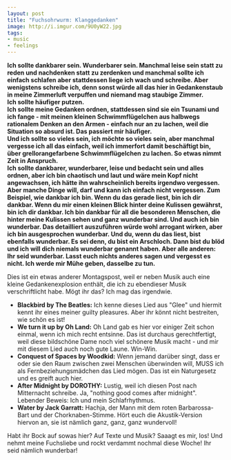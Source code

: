 ```yaml
---
layout: post
title: "Fuchsohrwurm: Klanggedanken"
image: http://i.imgur.com/9U0yW22.jpg
tags:
- music
- feelings
---   
```

__Ich sollte dankbarer sein. Wunderbarer sein. Manchmal leise sein statt zu reden und nachdenken statt zu zerdenken und manchmal sollte ich einfach schlafen aber stattdessen liege ich wach und schreibe.
Aber wenigstens schreibe ich, denn sonst würde all das hier in Gedankenstaub in meine Zimmerluft verpuffen und niemand mag staubige Zimmer.  
Ich sollte häufiger putzen.  
Ich sollte meine Gedanken ordnen, stattdessen sind sie ein Tsunami und ich fange - mit meinen kleinen Schwimmflügelchen aus halbwegs rationalem Denken an den Armen - einfach nur an zu lachen, weil die Situation so absurd ist. Das passiert mir häufiger.  
Und ich sollte so vieles sein, ich möchte so vieles sein, aber manchmal vergesse ich all das einfach, weil ich immerfort damit beschäftigt bin, über grellorangefarbene Schwimmflügelchen zu lachen. So etwas nimmt Zeit in Anspruch.  
Ich sollte dankbarer, wunderbarer, leise und bedacht sein und alles ordnen, aber ich bin chaotisch und laut und wäre mein Kopf nicht angewachsen, ich hätte ihn wahrscheinlich bereits irgendwo vergessen. Aber manche Dinge will, darf und kann ich einfach nicht vergessen. Zum Beispiel, wie dankbar ich bin. Wenn du das gerade liest, bin ich dir dankbar. Wenn du mir einen kleinen Blick hinter deine Kulissen gewährst, bin ich dir dankbar. Ich bin dankbar für all die besonderen Menschen, die hinter meine Kulissen sehen und ganz wunderbar sind. Und auch ich bin wunderbar. Das detailliert auszuführen würde wohl arrogant wirken, aber ich bin ausgesprochen wunderbar. Und du, wenn du das liest, bist ebenfalls wunderbar. Es sei denn, du bist ein Arschloch. Dann bist du blöd und ich will dich niemals wunderbar genannt haben. Aber alle anderen: Ihr seid wunderbar. Lasst euch nichts anderes sagen und vergesst es nicht. Ich werde mir Mühe geben, dasselbe zu tun.__  

Dies ist ein etwas anderer Montagspost, weil er neben Musik auch eine kleine Gedankenexplosion enthält, die ich zu ebendieser Musik verschriftlicht habe. Mögt ihr das? Ich mag das irgendwie. 

* **Blackbird by The Beatles:** Ich kenne dieses Lied aus "Glee" und hiermit kennt ihr eines meiner guilty pleasures. Aber ihr könnt nicht bestreiten, wie schön es ist!
* **We turn it up by Oh Land:**  Oh Land gab es hier vor einiger Zeit schon einmal, wenn ich mich recht entsinne. Das ist durchaus gerechtfertigt, weil diese bildschöne Dame noch viel schönere Musik macht - und mir mit diesem Lied auch noch gute Laune. Win-Win.
* **Conquest of Spaces by Woodkid:** Wenn jemand darüber singt, dass er oder sie den Raum zwischen zwei Menschen überwinden will, MUSS ich als Fernbeziehungsmädchen das Lied mögen. Das ist ein Naturgesetz und es greift auch hier.   
* **After Midnight by DOROTHY:** Lustig, weil ich diesen Post nach Mitternacht schreibe. Ja, "nothing good comes after midnight". Lebender Beweis: Ich und mein Schlafrhythmus.
* **Water by Jack Garratt:** Hachja, der Mann mit dem roten Barbarossa-Bart und der Chorknaben-Stimme. Hört euch die Akustik-Version hiervon an, sie ist nämlich ganz, ganz, ganz wundervoll!  

Habt ihr Bock auf sowas hier? Auf Texte und Musik? Saaagt es mir, los! Und nehmt meine Fuchsliebe und rockt verdammt nochmal diese Woche! Ihr seid nämlich wunderbar! 